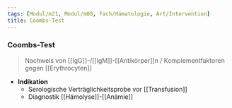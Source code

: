 ```yaml
---
tags: [Modul/m21, Modul/m08, Fach/Hämatologie, Art/Intervention]
title: Coombs-Test
---
```

### Coombs-Test
> Nachweis von [[IgG]]-/[[IgM]]-[[Antikörper]]n / Komplementfaktoren gegen [[Erythrocyten]]
- **Indikation**
	- Serologische Verträglichkeitsprobe vor [[Transfusion]]
	- Diagnostik [[Hämolyse]]-[[Anämie]]